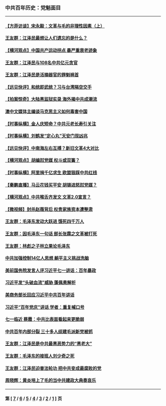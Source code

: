 ### 中共百年历史：党魁面目
---
#### [【方菲访谈】宋永毅：文革与毛的非理性因素（上）](../../pages/nf1176107/n13469956.md?03200430) 
#### [王友群：江泽民最想让人们遗忘的是什么？](../../pages/nf1176107/n13408949.md?03200430) 
#### [【横河观点】中国共产运动拐点 暴严重衰老迹象](../../pages/nf1176107/n13388333.md?03200430) 
#### [王友群：江泽民与108名中共亿元贪官](../../pages/nf1176107/n13352358.md?03200430) 
#### [王友群：江泽民是活摘器官的罪魁祸首](../../pages/nf1176107/n13336903.md?03200430) 
#### [【远见快评】和统即武统？习与台湾隔空交手](../../pages/nf1176107/n13297739.md?03200430) 
#### [【拍案惊奇】大陆黑监狱实录 海外揭中共成潮流](../../pages/nf1176107/n13288853.md?03200430) 
#### [澳中文媒体主编谈马克思主义如何毒害中国](../../pages/nf1176107/n13257387.md?03200430) 
#### [【时事纵横】金人庆短命？中共元老长寿引关注](../../pages/nf1176107/n13217934.md?03200430) 
#### [【时事纵横】刘鹤发“定心丸”天安门现凶兆](../../pages/nf1176107/n13215416.md?03200430) 
#### [【远见快评】中南海左右互搏？新旧文革4大对比](../../pages/nf1176107/n13214745.md?03200430) 
#### [【横河观点】胡编怼党媒 权斗或双簧？](../../pages/nf1176107/n13210864.md?03200430) 
#### [【时事纵横】阿里捐千亿求生 欧盟狠踩中共红线](../../pages/nf1176107/n13206431.md?03200430) 
#### [【秦鹏直播】马云花钱买平安 胡锡进怒怼党媒？](../../pages/nf1176107/n13206392.md?03200430) 
#### [【横河观点】中共喉舌齐发文 文革2.0宣言？](../../pages/nf1176107/n13201248.md?03200430) 
#### [【微视频】封杀赵薇背后 权贵家族资本遭整肃](../../pages/nf1176107/n13197798.md?03200430) 
#### [王友群：毛泽东发动大跃进 饿死四千万人](../../pages/nf1176107/n13177158.md?03200430) 
#### [王友群：因毛泽东一句话 部长张霖之文革被打死](../../pages/nf1176107/n13161711.md?03200430) 
#### [王友群：林彪之子林立果论毛泽东](../../pages/nf1176107/n13128622.md?03200430) 
#### [中共加强控制14亿人思想 躺平主义挑战洗脑](../../pages/nf1176107/n13094299.md?03200430) 
#### [美前国务院发言人评习近平七一讲话：百年暴政](../../pages/nf1176107/n13066986.md?03200430) 
#### [习近平发“头破血流”威胁 蓬佩奥解析](../../pages/nf1176107/n13063604.md?03200430) 
#### [美商务部长回应习近平中共百年讲话](../../pages/nf1176107/n13062903.md?03200430) 
#### [习近平“百年党庆”讲话 学者：重复喊口号](../../pages/nf1176107/n13061411.md?03200430) 
#### [七一临近 蔡霞：中共比表面看起来更脆弱](../../pages/nf1176107/n13056418.md?03200430) 
#### [中共百年内部分裂 三十多人组建毛派新党被抓](../../pages/nf1176107/n13044023.md?03200430) 
#### [王友群：江泽民是中共最黑恶势力的“黑老大”](../../pages/nf1176107/n13022180.md?03200430) 
#### [王友群：毛泽东的接班人刘少奇之死](../../pages/nf1176107/n12991772.md?03200430) 
#### [王友群：江泽民迫害法轮功 把中共变成最腐败的党](../../pages/nf1176107/n12947347.md?03200430) 
#### [周晓辉：黄炎培上了毛的当中共建政大典奏哀乐](../../pages/nf1176107/n12942780.md?03200430) 

---
#### 第 [ [7](./7.md?03200430) / [6](./6.md?03200430) / [5](./5.md?03200430) / [4](./4.md?03200430) / [3](./3.md?03200430) / [2](./2.md?03200430) / [1](./1.md?03200430) ] 页
